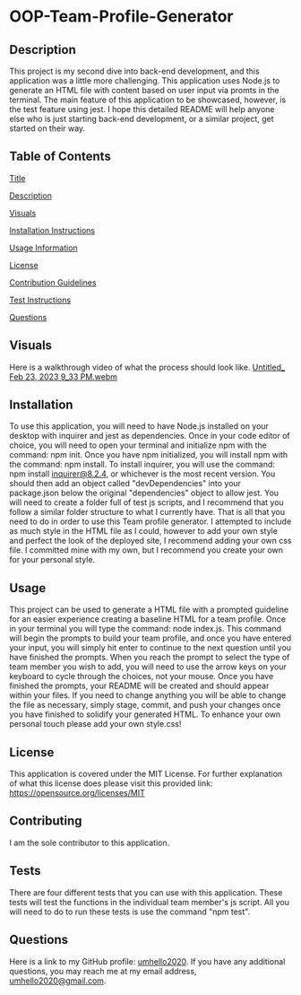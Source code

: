 # OOP-Team-Profile-Generator
            
## Description
    
This project is my second dive into back-end development, and this application was a little more challenging. This application uses Node.js to generate an HTML file with content based on user input via promts in the terminal. The main feature of this application to be showcased, however, is the test feature using jest. I hope this detailed README will help anyone else who is just starting back-end development, or a similar project, get started on their way. 
    
## Table of Contents
[Title](#-oop-team-profile-generator)

[Description](##-description)

[Visuals](##-visuals)
  
[Installation Instructions](##-installation)

[Usage Information](##-usage)

[License](##-license)

[Contribution Guidelines](##-contributing)

[Test Instructions](##-tests)

[Questions](##-questions)

## Visuals

Here is a walkthrough video of what the process should look like.
[Untitled_ Feb 23, 2023 9_33 PM.webm](https://user-images.githubusercontent.com/118483617/221085788-a12502fa-3685-4060-9c96-c0739c8cc35f.webm)

    
## Installation
    
To use this application, you will need to have Node.js installed on your desktop with inquirer and jest as dependencies. Once in your code editor of choice, you will need to open your terminal and initialize npm with the command: npm init. Once you have npm initialized, you will install npm with the command: npm install. To install inquirer, you will use the command: npm install inquirer@8.2.4, or whichever is the most recent version. You should then add an object called "devDependencies" into your package.json below the original "dependencies" object to allow jest. You will need to create a folder full of test js scripts, and I recommend that you follow a similar folder structure to what I currently have. That is all that you need to do in order to use this Team profile generator. I attempted to include as much style in the HTML file as I could, however to add your own style and perfect the look of the deployed site, I recommend adding your own css file. I committed mine with my own, but I recommend you create your own for your personal style.
            
## Usage
    
This project can be used to generate a HTML file with a prompted guideline for an easier experience creating a baseline HTML for a team profile. Once in your terminal you will type the command: node index.js. This command will begin the prompts to build your team profile, and once you have entered your input, you will simply hit enter to continue to the next question until you have finished the prompts. When you reach the prompt to select the type of team member you wish to add, you will need to use the arrow keys on your keyboard to cycle through the choices, not your mouse. Once you have finished the prompts, your README will be created and should appear within your files. If you need to change anything you will be able to change the file as necessary, simply stage, commit, and push your changes once you have finished to solidify your generated HTML. To enhance your own personal touch please add your own style.css!
    
## License 
This application is covered under the MIT License. For further explanation of what this license does please visit this provided link:  https://opensource.org/licenses/MIT
    
## Contributing
    
I am the sole contributor to this application.
  
## Tests
  
There are four different tests that you can use with this application. These tests will test the functions in the individual team member's js script. All you will need to do to run these tests is use the command "npm test". 
  
## Questions
Here is a link to my GitHub profile: [umhello2020](https://github.com/umhello2020).
If you have any additional questions, you may reach me at my email address, umhello2020@gmail.com. 
  
